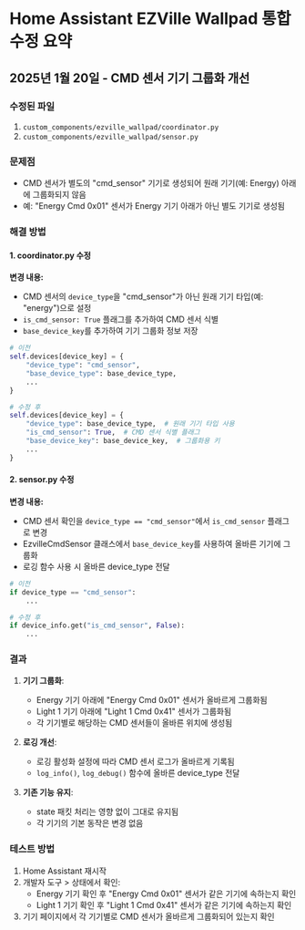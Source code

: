 # Home Assistant EZVille Wallpad 통합 수정 요약
## 2025년 1월 20일 - CMD 센서 기기 그룹화 개선

### 수정된 파일
1. `custom_components/ezville_wallpad/coordinator.py`
2. `custom_components/ezville_wallpad/sensor.py`

### 문제점
- CMD 센서가 별도의 "cmd_sensor" 기기로 생성되어 원래 기기(예: Energy) 아래에 그룹화되지 않음
- 예: "Energy Cmd 0x01" 센서가 Energy 기기 아래가 아닌 별도 기기로 생성됨

### 해결 방법

#### 1. coordinator.py 수정
**변경 내용:**
- CMD 센서의 `device_type`을 "cmd_sensor"가 아닌 원래 기기 타입(예: "energy")으로 설정
- `is_cmd_sensor: True` 플래그를 추가하여 CMD 센서 식별
- `base_device_key`를 추가하여 기기 그룹화 정보 저장

```python
# 이전
self.devices[device_key] = {
    "device_type": "cmd_sensor",
    "base_device_type": base_device_type,
    ...
}

# 수정 후
self.devices[device_key] = {
    "device_type": base_device_type,  # 원래 기기 타입 사용
    "is_cmd_sensor": True,  # CMD 센서 식별 플래그
    "base_device_key": base_device_key,  # 그룹화용 키
    ...
}
```

#### 2. sensor.py 수정
**변경 내용:**
- CMD 센서 확인을 `device_type == "cmd_sensor"`에서 `is_cmd_sensor` 플래그로 변경
- EzvilleCmdSensor 클래스에서 `base_device_key`를 사용하여 올바른 기기에 그룹화
- 로깅 함수 사용 시 올바른 device_type 전달

```python
# 이전
if device_type == "cmd_sensor":
    ...

# 수정 후
if device_info.get("is_cmd_sensor", False):
    ...
```

### 결과
1. **기기 그룹화**:
   - Energy 기기 아래에 "Energy Cmd 0x01" 센서가 올바르게 그룹화됨
   - Light 1 기기 아래에 "Light 1 Cmd 0x41" 센서가 그룹화됨
   - 각 기기별로 해당하는 CMD 센서들이 올바른 위치에 생성됨

2. **로깅 개선**:
   - 로깅 활성화 설정에 따라 CMD 센서 로그가 올바르게 기록됨
   - `log_info()`, `log_debug()` 함수에 올바른 device_type 전달

3. **기존 기능 유지**:
   - state 패킷 처리는 영향 없이 그대로 유지됨
   - 각 기기의 기본 동작은 변경 없음

### 테스트 방법
1. Home Assistant 재시작
2. 개발자 도구 > 상태에서 확인:
   - Energy 기기 확인 후 "Energy Cmd 0x01" 센서가 같은 기기에 속하는지 확인
   - Light 1 기기 확인 후 "Light 1 Cmd 0x41" 센서가 같은 기기에 속하는지 확인
3. 기기 페이지에서 각 기기별로 CMD 센서가 올바르게 그룹화되어 있는지 확인
